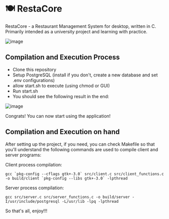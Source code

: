 # 🍽 RestaCore
RestaCore - a Restaurant Management System for desktop, written in C. Primarily intended as a university project and learning with practice.

![image](https://github.com/user-attachments/assets/f0bc8b23-548d-4e57-af09-578d77510cb0)

## Compilation and Execution Process
- Clone this repository
- Setup PostgreSQL (install if you don't, create a new database and set .env configurations)
- allow start.sh to execute (using chmod or GUI)
- Run start.sh
- You should see the following result in the end:

![image](https://github.com/user-attachments/assets/7b6bb4d8-14d8-4b18-aff7-7f2f45f3fdb8)

Congrats! You can now start using the application!


## Compilation and Execution on hand
After setting up the project, if you need, you can check Makefile so that you'll understand the following commands are used to compile client and server programs:

Client process compilation:
```
gcc `pkg-config --cflags gtk+-3.0` src/client.c src/client_functions.c -o build/client `pkg-config --libs gtk+-3.0` -lpthread
```


Server process compilation:
```
gcc src/server.c src/server_functions.c -o build/server -I/usr/include/postgresql -L/usr/lib -lpq -lpthread
```

So that's all, enjoy!!!
